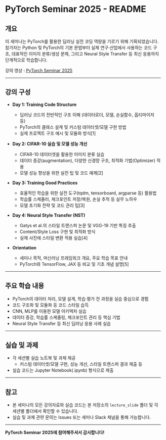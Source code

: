 # PyTorch Seminar 2025 - README

## 개요
이 세미나는 PyTorch를 활용한 딥러닝 실전 코딩 역량을 기르기 위해 기획되었습니다. 참가자는 Python 및 PyTorch의 기본 문법부터 실제 연구·산업에서 사용하는 코드 구조, 대표적인 이미지 분류/생성 문제, 그리고 Neural Style Transfer 등 최신 응용까지 단계적으로 학습합니다.

강의 영상 : [PyTorch Seminar 2025](https://www.youtube.com/playlist?list=PLTu7jeAG10w4QBVgrQa5ftFBEAhnbFRHz)

---

## 강의 구성

- **Day 1: Training Code Structure**
  - 딥러닝 코드의 전반적인 구조 이해 (데이터로더, 모델, 손실함수, 옵티마이저 등)
  - PyTorch의 클래스 설계 및 커스텀 데이터셋/모델 구현 방법
  - 실제 프로젝트 구조 예시 및 모듈화 방식[1]

- **Day 2: CIFAR-10 실습 및 모델 성능 개선**
  - CIFAR-10 데이터셋을 활용한 이미지 분류 실습
  - 데이터 증강(augmentation), 다양한 신경망 구조, 최적화 기법(Optimizer) 적용
  - 모델 성능 향상을 위한 실전 팁 및 코드 예제[2]

- **Day 3: Training Good Practices**
  - 효율적인 학습을 위한 실전 도구(tqdm, tensorboard, argparse 등) 활용법
  - 학습률 스케줄러, 체크포인트 저장/복원, 손실 추적 등 실무 노하우
  - 모델 초기화 전략 및 코드 관리 팁[3]

- **Day 4: Neural Style Transfer (NST)**
  - Gatys et al.의 스타일 트랜스퍼 논문 및 VGG-19 기반 특징 추출
  - Content/Style Loss 구현 및 최적화 방식
  - 실제 사진에 스타일 변환 적용 실습[4]

- **Orientation**
  - 세미나 목적, 머신러닝 프레임워크 개요, 주요 학습 목표 안내
  - PyTorch와 TensorFlow, JAX 등 비교 및 기초 개념 설명[5]

---

## 주요 학습 내용

- PyTorch의 데이터 처리, 모델 설계, 학습·평가 전 과정을 실습 중심으로 경험
- 코드 구조화 및 모듈화 등 코드 스타일 습득
- CNN, MLP를 이용한 모델 아키텍처 실습
- 데이터 증강, 학습률 스케줄링, 체크포인트 관리 등 핵심 기법
- Neural Style Transfer 등 최신 딥러닝 응용 사례 실습

---

## 실습 및 과제

- 각 세션별 실습 노트북 및 과제 제공
  - 커스텀 데이터셋/모델 구현, 성능 개선, 스타일 트랜스퍼 결과 제출 등
- 실습 코드는 Jupyter Notebook(.ipynb) 형식으로 제출

---

## 참고
- 본 세미나의 모든 강의자료와 실습 코드는 본 저장소의 `lecture_slide` 폴더 및 각 세션별 폴더에서 확인할 수 있습니다.
- 실습 및 과제 관련 문의는 Issues 또는 세미나 Slack 채널을 통해 가능합니다.

---

**PyTorch Seminar 2025에 참여해주셔서 감사합니다!**
